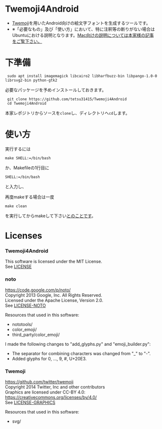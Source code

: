 Twemoji4Android
===============

* [Twemoji](https://github.com/twitter/twemoji)を用いたAndroid向けの絵文字フォントを生成するツールです。
* ※「必要なもの」及び「使い方」において、特に注釈等の断りがない場合はUbuntuにおける説明となります。[Mac向けの説明については本家様の記事をご覧下さい。](http://tetsu31415.hatenablog.com/entry/2014/11/22/012845)

# 下準備
``` terminal
 sudo apt install imagemagick libcairo2 libharfbuzz-bin libpango-1.0-0 librsvg2-bin python-gtk2
```
必要なパッケージを予めインストールしておきます。

```terminal
 git clone https://github.com/tetsu31415/Twemoji4Android
 cd Twemoji4Android
```
本家レポジトリからソースを```clone```し、ディレクトリへ```cd```します。

# 使い方
実行するには
``` terminal
make SHELL:=/bin/bash 
```
か、Makefileの1行目に
```
SHELL:=/bin/bash
```
と入力し、

再度makeする場合は一度
``` terminal
make clean
```
を実行してからmakeして下さい[とのことです](https://github.com/tetsu31415/Twemoji4Android/issues/2)。

<!-- ここまで加筆。ここから下は加筆しません。 -->

# Licenses
### Twemoji4Android 
This software is licensed under the MIT License.  
See [LICENSE](LICENSE)

### noto
https://code.google.com/p/noto/  
Copyright 2013 Google, Inc. All Rights Reserved.  
Licensed under the Apache License, Version 2.0.  
See [LICENSE-NOTO](LICENSE-NOTO)

Resources that used in this software:
* nototools/
* color\_emoji/
* third\_party/color\_emoji/

I made the following changes to "add\_glyphs.py" and "emoji\_builder.py":
* The separator for combining characters was changed from "_" to "-".  
* Added glyphs for 0, …, 9, \#, U+20E3.  

### Twemoji
https://github.com/twitter/twemoji  
Copyright 2014 Twitter, Inc and other contributors   
Graphics are licensed under CC-BY 4.0: https://creativecommons.org/licenses/by/4.0/  
See [LICENSE-GRAPHICS](LICENSE-GRAPHICS)  

Resources that used in this software:
* svg/
